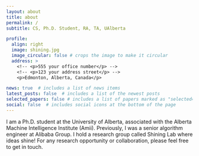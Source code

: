 ```yaml
---
layout: about
title: about
permalink: /
subtitle: CS, Ph.D. Student, RA, TA, UAlberta

profile:
  align: right
  image: shining.jpg
  image_circular: false # crops the image to make it circular
  address: >
    <!-- <p>555 your office number</p> -->
    <!-- <p>123 your address street</p> -->
    <p>Edmonton, Alberta, Canada</p>

news: true  # includes a list of news items
latest_posts: false  # includes a list of the newest posts
selected_papers: false # includes a list of papers marked as "selected={true}"
social: false  # includes social icons at the bottom of the page
---
```


I am a Ph.D. student at the University of Alberta, associated with the Alberta Machine Intelligence Institute (Amii). Previously, I was a senior algorithm engineer at Alibaba Group. I hold a research group called Shining Lab where ideas shine! For any research opportunity or collaboration, please feel free to get in touch.